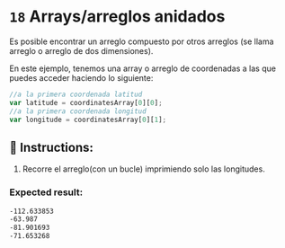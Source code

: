 # `18` Arrays/arreglos anidados

Es posible encontrar un arreglo compuesto por otros arreglos (se llama arreglo o arreglo de dos dimensiones).

En este ejemplo, tenemos una array o arreglo  de coordenadas a las que puedes acceder haciendo lo siguiente:

```js
//a la primera coordenada latitud
var latitude = coordinatesArray[0][0];
//a la primera coordenada longitud
var longitude = coordinatesArray[0][1];
```

## 📝 Instructions:

1. Recorre el arreglo(con un bucle) imprimiendo solo las longitudes.

### Expected result:

```md
-112.633853
-63.987
-81.901693
-71.653268
```